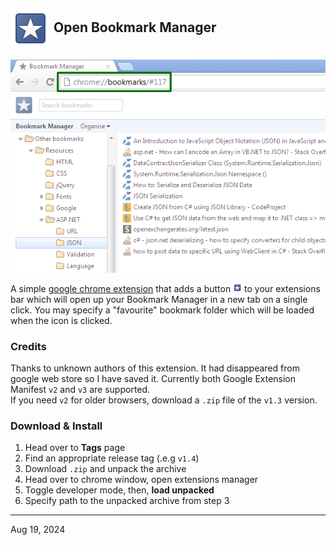 <h2><img align="center" height="64" src="icon_128x128.png"/> Open Bookmark Manager </h2>

![Demo](set-bookmark-folder.png)

A simple [google chrome extension](https://developer.chrome.com/docs/extensions) that adds a button <img height="14" src="icon_128x128.png" /> 
to your extensions bar which will open up your Bookmark Manager in a new tab on a single click. You may specify a 
"favourite" bookmark folder which will be loaded when the icon is clicked.


### Credits 

Thanks to unknown authors of this extension. It had disappeared from google web store so I have saved it. Currently both Google Extension Manifest `v2` and `v3` are supported.  
If you need `v2` for older browsers, download a `.zip` file of the `v1.3` version. 


### Download & Install

1. Head over to **Tags** page
2. Find an appropriate release tag (.e.g `v1.4`)
3. Download `.zip` and unpack the archive
4. Head over to chrome window, open extensions manager
5. Toggle developer mode, then, **load unpacked** 
6. Specify path to the unpacked archive from step 3

-----

Aug 19, 2024
